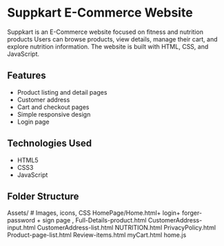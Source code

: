 # Suppkart E-Commerce Website

Suppkart is an E-Commerce website focused on fitness and nutrition products
Users can browse products, view details, manage their cart, and explore nutrition
information. The website is built with HTML, CSS, and JavaScript.

## Features
- Product listing and detail pages
- Customer address
- Cart and checkout pages
- Simple responsive design
- Login page

## Technologies Used
- HTML5
- CSS3
- JavaScript





## Folder Structure

 Assets/ # Images, icons, CSS
 HomePage/Home.html+ login+ forger-password + sign page ,
          Full-Details-product.html
 CustomerAddress-input.html
 CustomerAddress-list.html
 NUTRITION.html
 PrivacyPolicy.html
 Product-page-list.html
 Review-items.html
 myCart.html
 home.js



